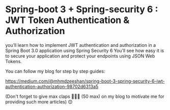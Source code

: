 # Spring-boot 3 + Spring-security 6 : JWT Token Authentication & Authorization

you’ll learn how to implement JWT authentication and authorization in a Spring Boot 3.0 application using Spring Security 6 You’ll see how easy it is to secure your application and protect your endpoints using JSON Web Tokens.

You can follow my blog for step by step guides:

https://medium.com/@mhmdzeeshan/spring-boot-3-spring-security-6-jwt-authentication-authorization-98702d6313a5

(Don't forget to give max claps 👏👏👏 (50 max) on my blog to motivate me for providing such more articles) 😊
